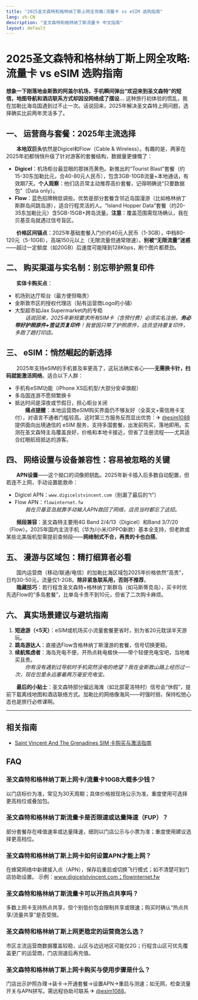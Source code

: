 ```yaml
---
title: "2025圣文森特和格林纳丁斯上网全攻略:流量卡 vs eSIM 选购指南"
lang: zh-CN
description: "圣文森特和格林纳丁斯流量卡 中文指南"
layout: default
---
```

# 2025圣文森特和格林纳丁斯上网全攻略:流量卡 vs eSIM 选购指南

**想象一下刚落地金斯敦的阿盖尔机场，手机瞬间弹出“欢迎来到圣文森特”的短信，地图导航和酒店联系方式却因没网络成了摆设…** 这种旅行初体验的慌乱，我在加勒比海岛国遇到过不止一次。话说回来，2025年解决圣文森特上网问题，选择确实比前两年灵活多了。

## 一、 运营商与套餐：2025年主流选择

　　**本地双巨头**依然是Digicel和Flow（Cable & Wireless）。有趣的是，两家在2025年初都悄悄升级了针对游客的套餐结构，数据量更慷慨了：

-   **Digicel**：机场柜台最显眼的那抹亮黄色。新推出的“Tourist Blast”套餐（约15-30东加勒比元，合40-80元人民币），包含3GB-10GB流量+本地通话，有效期7天。**个人观察**：他们店员常主动推荐高价套餐，记得明确说“只要数据包”（Data only）。
-   **Flow**：蓝色招牌稍低调些。优势是部分套餐含邻近岛国漫游（比如格林纳丁斯群岛间跳岛游），适合行程灵活的人。“Island Hopper Data”套餐（约20-35东加勒比元）含5GB-15GB+跨岛流量。**注意**：覆盖范围需现场确认，我在贝基亚岛就遇过信号盲区。

　　**价格区间锚点**：2025年基础套餐入门价约40元人民币（1-3GB），中档80-120元（5-10GB），高端150元以上（无限流量但通常限速）。**别被“无限流量”迷惑**——超过一定额度（如20GB）后速度可能降到128Kbps，刷个图片都费劲。

## 二、 购买渠道与实名制：别忘带护照复印件

　　**实体卡购买点**：
-   机场到达厅柜台（最方便但略贵）
-   金斯敦市区的授权代理店（贴有运营商Logo的小铺）
-   大型超市如Jax Supermarket内的专柜  
　　*话说回来，2025年新规要求所有SIM卡（含预付费）必须实名注册。**务必带好护照原件+签证页复印件**！我曾因只带了护照原件，店员坚持要复印件，多跑了趟打印店。*

## 三、 eSIM：悄然崛起的新选择
　　2025年支持eSIM的手机普及率更高了，这玩法确实省心——**无需换卡针，扫码就能激活网络**。适合以下人群：
-   手机有eSIM功能（iPhone XS后机型/大部分安卓旗舰）
-   多岛国连游不愿频繁换卡
-   抵达时间是深夜或节假日，担心柜台关闭  
　　**痛点提醒**：本地运营商eSIM购买界面仍不够友好（全英文+需信用卡支付），对语言不通者门槛较高。这时第三方服务反而显出优势：✈ [@esim1088](https://t.me/s/esim1088) 提供面向出境通信的 eSIM 服务，支持多国套餐，出发前购买，落地即用。实测在圣文森特主岛覆盖良好，价格和本地卡接近，但省了注册流程——尤其适合红眼航班抵达的游客。

## 四、 网络设置与设备兼容性：容易被忽略的关键
　　**APN设置**——这个拗口的词像把钥匙。2025年新卡插入后多数自动配置，但若连不上网，手动设置能救命：
-   Digicel APN：`www.digicelstvincent.com`（别漏了最后的“t”）
-   Flow APN：`flowinternet.fw`  
　　*我在贝基亚岛就靠手动输入APN救回了网络，店员当时都忘了这招。*

　　**频段兼容**：圣文森特主要用4G Band 2/4/13（Digicel）和Band 3/7/20（Flow）。2025年国内主流手机（华为/小米/OPPO新款）基本全支持，但老款或某些北美版机型需提前查频段——**网络制式不合，再贵的卡也白搭**。

## 五、 漫游与区域包：精打细算者必看
　　国内运营商（移动/联通/电信）的加勒比海区域包2025年价格依然“高贵”，日均30-50元，流量仅1-2GB。**除非紧急联系用，否则不推荐**。  
　　**隐藏技巧**：若行程含圣文森特+格林纳丁斯群岛（如马斯蒂克岛），买卡时优先选Flow的“多岛套餐”，比单岛卡贵不到10元，但省了二次购卡麻烦。

## 六、 真实场景建议与避坑指南
1.  **短途游（<5天）**：eSIM或机场买小流量套餐更省时，别为省20元耽误半天游玩。
2.  **跳岛游达人**：直接选Flow含格林纳丁斯漫游的套餐，信号切换更稳。
3.  **续航焦虑者**：海岛充电不便，开热点耗电极快——带个轻便充电宝吧，当地难买且贵。  
　　*你有没有遇到过导航时手机突然没电的绝望？我在金斯敦山路上经历过一次，现在包里永远塞着两万毫安充电宝。*

　　**最后的小贴士**：圣文森特部分偏远海滩（如北部夏洛特村）信号会“休假”，提前下载离线地图和酒店联络方式。加勒比的网络像海风——时强时弱，保持松弛心态也是旅行必修课啊。

<!-- crosslink -->
---

## 相关指南

- [Saint Vincent And The Grenadines SIM 卡购买与激活指南](https://faciylike.github.io/saint-vincent-and-the-grenadines-sim-guides)

<!-- BEGIN_SAINT_VINCENT_AND_THE_GRENADINES_FAQ -->
## FAQ

### 圣文森特和格林纳丁斯上网卡/流量卡10GB大概多少钱？
以门店标价为准，常见为30天周期；具体价格按现场公示为准，重度使用可选择更高档位或叠加包。

### 圣文森特和格林纳丁斯流量卡是否限速或达量降速（FUP）？
部分套餐存在峰值速率或达量降速，细则以门店公示与小票为准；重度使用建议选择更高档位。

### 圣文森特和格林纳丁斯上网卡如何设置APN才能上网？
在蜂窝网络中新建接入点（APN），保存后重启或切换飞行模式；如不清楚可到门店协助设置。 示例：www.digicelstvincent.com；flowinternet.fw

### 圣文森特和格林纳丁斯流量卡可以开热点共享吗？
多数上网卡支持热点共享，但个别低价包会限制共享或限速；购买时确认“热点共享/流量共享”是否受限。

### 圣文森特和格林纳丁斯上网更稳定的运营商怎么选？
市区主流运营商数据覆盖较稳，山区与边远地区可能仅2G；行程含山区可优先覆盖更广的运营商，门店测速后再充值。

### 圣文森特和格林纳丁斯上网卡购买与使用步骤是什么？
门店出示护照办理→装卡→开通套餐→设置APN→重启与测速；如无网，检查流量开关与APN拼写。需远程协助可联系 ✈ [@esim1088](https://t.me/s/esim1088)。

<script type="application/ld+json">
{"@context": "https://schema.org", "@type": "FAQPage", "mainEntity": [{"@type": "Question", "name": "圣文森特和格林纳丁斯上网卡/流量卡10GB大概多少钱？", "acceptedAnswer": {"@type": "Answer", "text": "以门店标价为准，常见为30天周期；具体价格按现场公示为准，重度使用可选择更高档位或叠加包。"}}, {"@type": "Question", "name": "圣文森特和格林纳丁斯流量卡是否限速或达量降速（FUP）？", "acceptedAnswer": {"@type": "Answer", "text": "部分套餐存在峰值速率或达量降速，细则以门店公示与小票为准；重度使用建议选择更高档位。"}}, {"@type": "Question", "name": "圣文森特和格林纳丁斯上网卡如何设置APN才能上网？", "acceptedAnswer": {"@type": "Answer", "text": "在蜂窝网络中新建接入点（APN），保存后重启或切换飞行模式；如不清楚可到门店协助设置。 示例：www.digicelstvincent.com；flowinternet.fw"}}, {"@type": "Question", "name": "圣文森特和格林纳丁斯流量卡可以开热点共享吗？", "acceptedAnswer": {"@type": "Answer", "text": "多数上网卡支持热点共享，但个别低价包会限制共享或限速；购买时确认“热点共享/流量共享”是否受限。"}}, {"@type": "Question", "name": "圣文森特和格林纳丁斯上网更稳定的运营商怎么选？", "acceptedAnswer": {"@type": "Answer", "text": "市区主流运营商数据覆盖较稳，山区与边远地区可能仅2G；行程含山区可优先覆盖更广的运营商，门店测速后再充值。"}}, {"@type": "Question", "name": "圣文森特和格林纳丁斯上网卡购买与使用步骤是什么？", "acceptedAnswer": {"@type": "Answer", "text": "门店出示护照办理→装卡→开通套餐→设置APN→重启与测速；如无网，检查流量开关与APN拼写。需远程协助可联系 ✈ @esim1088。"}}]}
</script>
<!-- END_SAINT_VINCENT_AND_THE_GRENADINES_FAQ -->
